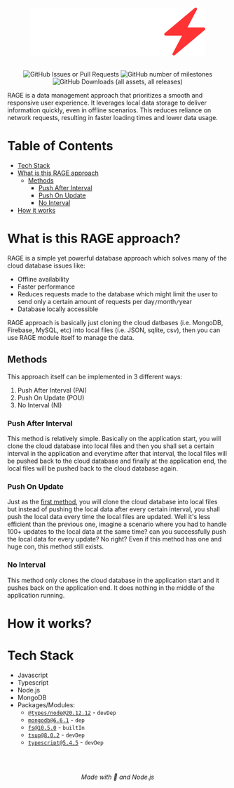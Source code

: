 <br>

<div align='center'>
  <img src="img_for_docs/RAGE.png" alt="logo" style="width:400px;"/>
</div>

<br>

<div align='center'>

![GitHub Issues or Pull Requests](https://img.shields.io/github/issues/Maghish/RAGE?style=for-the-badge)
![GitHub number of milestones](https://img.shields.io/github/milestones/open/Maghish/RAGE?style=for-the-badge)
![GitHub Downloads (all assets, all releases)](https://img.shields.io/github/downloads/Maghish/RAGE/total?style=for-the-badge)

</div>

RAGE is a data management approach that prioritizes a smooth and responsive user experience. It leverages local data storage to deliver information quickly, even in offline scenarios. This reduces reliance on network requests, resulting in faster loading times and lower data usage.

<!-- 1. How it works?
2. Tech stack
3. More about the RAGE approach and the 3 methods (PAI, POU, NI)
4. Mention the user to read contributing.md and code_of_conduct.md -->

# Table of Contents

- [Tech Stack](#tech-stack)
- [What is this RAGE approach](#what-is-this-rage-approach)
  - [Methods](#methods)
    - [Push After Interval](#push-after-interval)
    - [Push On Update](#push-on-update)
    - [No Interval](#no-interval)
- [How it works](#how-it-works)

# What is this RAGE approach?

RAGE is a simple yet powerful database approach which solves many of the cloud database issues like:

- Offline availability
- Faster performance
- Reduces requests made to the database which might limit the user to send only a certain amount of requests per day`/`month`/`year
- Database locally accessible

RAGE approach is basically just cloning the cloud datbases (i.e. MongoDB, Firebase, MySQL, etc) into local files (i.e. JSON, sqlite, csv), then you can use RAGE module itself to manage the data.

## Methods

This approach itself can be implemented in 3 different ways:

1. Push After Interval (PAI)
2. Push On Update (POU)
3. No Interval (NI)

### Push After Interval

This method is relatively simple. Basically on the application start, you will clone the cloud database into local files and then you shall set a certain interval in the application and everytime after that interval, the local files will be pushed back to the cloud database and finally at the application end, the local files will be pushed back to the cloud database again.

### Push On Update

Just as the [first method](#push-after-interval), you will clone the cloud database into local files but instead of pushing the local data after every certain interval, you shall push the local data every time the local files are updated. Well it's less efficient than the previous one, imagine a scenario where you had to handle 100+ updates to the local data at the same time? can you successfully push the local data for every update? No right? Even if this method has one and huge con, this method still exists.

### No Interval

This method only clones the cloud database in the application start and it pushes back on the application end. It does nothing in the middle of the application running.

# How it works?

# Tech Stack

- Javascript
- Typescript
- Node.js
- MongoDB
- Packages/Modules:
  - [`@types/node@20.12.12`](https://www.npmjs.com/package/@types/node) - `devDep`
  - [`mongodb@6.6.1`](https://www.npmjs.com/package/mongodb) - `dep`
  - [`fs@10.5.0`](https://nodejs.org/api/fs.html) - `builtIn`
  - [`tsup@8.0.2`](https://www.npmjs.com/package/tsup) - `devDep`
  - [`typescript@5.4.5`](https://www.npmjs.com/package/typescript) - `devDep`

<br>
<br>

<div align="center">

_Made with 💢 and Node.js_

</div>
